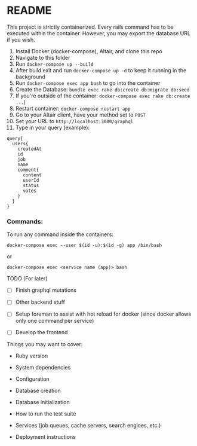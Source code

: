 # README

This project is strictly containerized. 
Every rails command has to be executed within the container. 
However, you may export the database URL if you wish. 

1. Install Docker (docker-compose), Altair, and clone this repo
2. Navigate to this folder
3. Run `docker-compose up --build`
4. After build exit and run `docker-compose up -d` to keep it running in the background
5. Run `docker-compose exec app bash` to go into the container
6. Create the Database: `bundle exec rake db:create db:migrate db:seed`
7. If you're outside of the container: `docker-compose exec rake db:create ...`)
8. Restart container: `docker-compose restart app`
9. Go to your Altair client, have your method set to `POST`
10. Set your URL to `http://localhost:3000/graphql` 
11. Type in your query (example):
```
query{
  users{
    createdAt
    id
    job
    name
    comment{
      content
      userId
      status
      votes
    }
  }
}
```


### Commands:
To run any command inside the containers:
```
docker-compose exec --user $(id -u):$(id -g) app /bin/bash
```
or 
```
docker-compose exec <service name (app)> bash
```


TODO (For later)
- [ ] Finish graphql mutations 
- [ ] Other backend stuff 
- [ ] Setup foreman to assist with hot reload for docker (since docker allows only one command per service)
- [ ] Develop the frontend


Things you may want to cover:

* Ruby version

* System dependencies

* Configuration

* Database creation

* Database initialization

* How to run the test suite

* Services (job queues, cache servers, search engines, etc.)

* Deployment instructions
